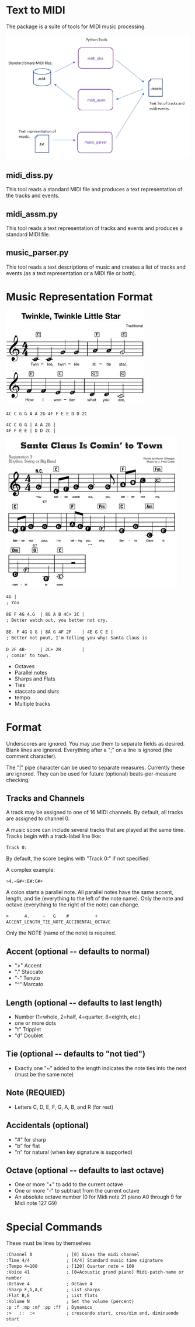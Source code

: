 # Text to MIDI

The package is a suite of tools for MIDI music processing.

![](art/midiTools.jpg)

## midi_diss.py

This tool reads a standard MIDI file and produces a text representation of the tracks and events.

## midi_assm.py

This tool reads a text representation of tracks and events and produces a standard MIDI file.

## music_parser.py

This tool reads a text descriptions of music and creates a list of tracks and events (as a text representation or a MIDI file or both).

# Music Representation Format

![](art/twinkle.jpg)

```
4C C G G A A 2G 4F F E E D D 2C
```

```
4C C G G | A A 2G |
4F F E E | D D 2C |
```

![](art/santaTown.jpg)

```
4G |
; You

8E F 4G 4.G  | 8G A B 4C+ 2C |
; Better watch out, you better not cry.

8E- F 4G G G | 8A G 4F 2F    | 4E G C E | 
; Better not pout, I'm telling you why: Santa Claus is

D 2F 4B-     | 2C+ 2R        |
; comin' to town.
```

  * Octaves
  * Parallel notes
  * Sharps and Flats
  * Ties
  * staccato and slurs
  * tempo
  * Multiple tracks

# Format

Underscores are ignored. You may use them to separate fields as desired. Blank lines are ignored.
Everything after a ";" on a line is ignored (the comment character).

The "|" pipe character can be used to separate measures. Currently these are ignored. They can be
used for future (optional) beats-per-measure checking.

## Tracks and Channels

A track may be assigned to one of 16 MIDI channels. By default, all tracks are assigned to channel 0.

A music score can include several tracks that are played at the same time. Tracks begin with a track-label line like:

```
Track 0:
```

By default, the score begins with "Track 0:" if not specified.

A complex example:

```
>4.~G#+:E#:C#+
```

A colon starts a parallel note. All parallel notes have the same accent, length, and tie (everything to the left of the note name). Only the note and octave (everything to the right of the note) can change.

```
>      4.     ~   G    #          +
ACCENT_LENGTH_TIE_NOTE_ACCIDENTAL_OCTAVE
```

Only the NOTE (name of the note) is required.

## Accent (optional -- defaults to normal)
  * ">" Accent
  * "." Staccato
  * "-" Tenuto
  * "^" Marcato

## Length (optional -- defaults to last length)
  * Number (1=whole, 2=half, 4=quarter, 8=eighth, etc.)
  * one or more dots
  * "t" Tripplet
  * "d" Doublet

## Tie (optional -- defaults to "not tied")
  * Exactly one "~" added to the length indicates the note ties into the next (must be the same note)

## Note (REQUIED)
  * Letters C, D, E, F, G, A, B, and R (for rest)

## Accidentals (optional)
  * "#" for sharp
  * "b" for flat
  * "n" for natural (when key signature is supported)

## Octave (optional -- defaults to last octave)
  * One or more "+" to add to the current octave
  * One or more "-" to subtract from the current octave
  * An absolute octave number (0 for Midi note 21 piano A0 through 9 for Midi note 127 G9)

# Special Commands

These must be lines by themselves

```
:Channel 0             ; [0] Gives the midi channel
:Time 4/4              ; [4/4] Standard music time signature
:Tempo 4=100           ; [120] Quarter note = 100
:Voice 41              ; [0=Acoustic grand piano] Midi-patch-name or number
:Octave 4              ; Octave 4
:Sharp F,G,A,C         ; List sharps
:Flat B,E              ; List flats
:Volume N              ; Set the volume (percent)
:p :f :mp :mf :pp :ff  ; Dynamics
:>   ::  :<            ; crescendo start, cres/dim end, diminuendo start
```